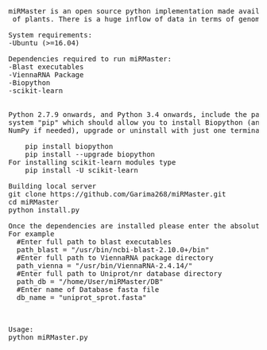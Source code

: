 <pre>
miRMaster is an open source python implementation made available under the GNU General Public License. It requires Python3.5 or above for smooth running. The software screens novel precursor sequences and mature miRNA from EST datasets<br> of plants. There is a huge inflow of data in terms of genomics and molecular biology. There are several softwares for screening miRNA from small RNA-seq data. However, there is a scarcity of working softwares for screening miRNA from EST data. Moreover the ones available are mostly based on homology. Here, we present an ML-based system with Random Forest algorithm named miRMaster for the computational prediction of miRNA from EST datasets.

System requirements:
-Ubuntu (>=16.04)

Dependencies required to run miRMaster:
-Blast executables
-ViennaRNA Package 
-Biopython
-scikit-learn


Python 2.7.9 onwards, and Python 3.4 onwards, include the package management
system "pip" which should allow you to install Biopython (and its dependency
NumPy if needed), upgrade or uninstall with just one terminal command::

    pip install biopython
    pip install --upgrade biopython
For installing scikit-learn modules type 
    pip install -U scikit-learn

Building local server
git clone https://github.com/Garima268/miRMaster.git
cd miRMaster
python install.py

Once the dependencies are installed please enter the absolute paths of all the above in the config.py 
For example
  #Enter full path to blast executables
  path_blast = "/usr/bin/ncbi-blast-2.10.0+/bin"
  #Enter full path to ViennaRNA package directory
  path_vienna = "/usr/bin/ViennaRNA-2.4.14/"
  #Enter full path to Uniprot/nr database directory
  path_db = "/home/User/miRMaster/DB"
  #Enter name of Database fasta file
  db_name = "uniprot_sprot.fasta"
  


Usage:
python miRMaster.py <EST.fasta>

</pre>

